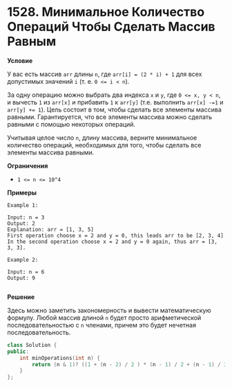 # 1528. Минимальное Количество Операций Чтобы Сделать Массив Равным
**Условие**

У вас есть массив `arr` длины `n`, где `arr[i] = (2 * i) + 1` для всех допустимых значений `i` (т. е. `0 <= i < n`).

За одну операцию можно выбрать два индекса `x` и `y`, где `0 <= x, y < n`, и вычесть `1` из `arr[x]` и прибавить `1` к `arr[y]` (т.е. выполнить `arr[x] -=1` и `arr[у] += 1`). Цель состоит в том, чтобы сделать все элементы массива равными. Гарантируется, что все элементы массива можно сделать равными с помощью некоторых операций.

Учитывая целое число `n`, длину массива, верните минимальное количество операций, необходимых для того, чтобы сделать все элементы массива равными.

**Ограничения**

- `1 <= n <= 10^4`

**Примеры**
```
Example 1:

Input: n = 3
Output: 2
Explanation: arr = [1, 3, 5]
First operation choose x = 2 and y = 0, this leads arr to be [2, 3, 4]
In the second operation choose x = 2 and y = 0 again, thus arr = [3, 3, 3].

Example 2:

Input: n = 6
Output: 9
 
```


**Решение**

Здесь можно заметить закономерность и вывести математическую формулу. Любой массив длиной `n` будет просто арифметической последовательностью с `n` членами, причем это будет нечетная последовательность.

```C++
class Solution {
public:
    int minOperations(int n) {
        return (n & 1)? ((1 + (n - 2) / 2 ) * (n - 1) / 2 + (n - 1) / 2) : ((1 + (n - 1) / 2 ) * n / 2);
    }
};
```
